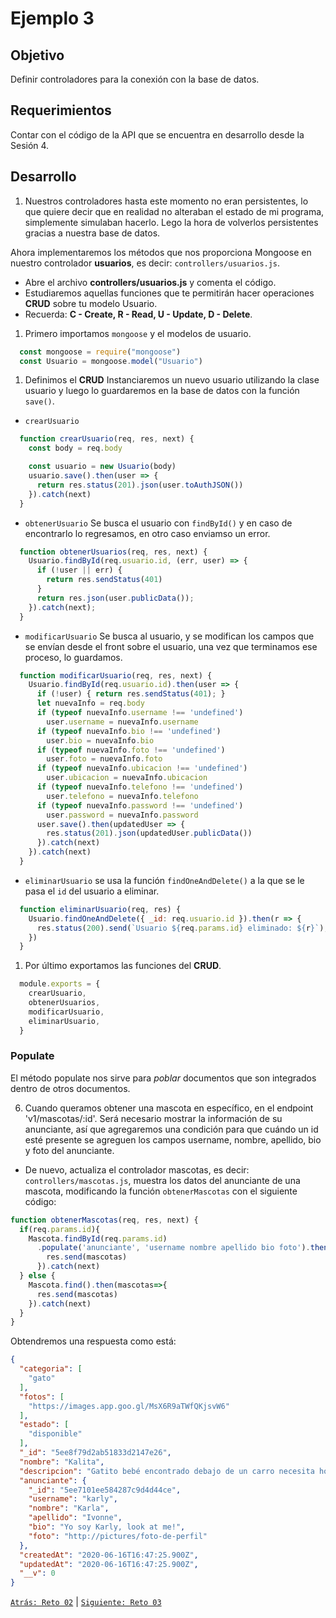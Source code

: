 # Ejemplo 3

## Objetivo

Definir controladores para la conexión con la base de datos.

## Requerimientos

Contar con el código de la API que se encuentra en desarrollo desde la Sesión 4.

## Desarrollo

1. Nuestros controladores hasta este momento no eran persistentes, lo que quiere decir que en realidad no alteraban el estado de mi programa, simplemente simulaban hacerlo. Lego la hora de volverlos persistentes gracias a nuestra base de datos.

Ahora implementaremos los métodos que nos proporciona Mongoose en nuestro controlador <b>usuarios</b>, es decir:  `controllers/usuarios.js`. 

- Abre el archivo <b>controllers/usuarios.js</b> y comenta el código.
- Estudiaremos aquellas funciones que te permitirán hacer operaciones <b>CRUD</b> sobre tu modelo Usuario.
- Recuerda: <b>C - Create, R - Read, U - Update, D - Delete</b>.


1. Primero importamos `mongoose` y el modelos de usuario. 

```jsx
  const mongoose = require("mongoose")
  const Usuario = mongoose.model("Usuario")
```

1. Definimos el **CRUD** Instanciaremos un nuevo usuario utilizando la clase usuario y luego lo guardaremos en la base de datos con la función `save()`.

- `crearUsuario`

```jsx
  function crearUsuario(req, res, next) {
    const body = req.body

    const usuario = new Usuario(body)
    usuario.save().then(user => {                                        
      return res.status(201).json(user.toAuthJSON())
    }).catch(next)
  }
```

- `obtenerUsuario` Se busca el usuario con `findById()` y en caso de encontrarlo lo regresamos, en otro caso enviamso un error.

```jsx
  function obtenerUsuarios(req, res, next) {                              
    Usuario.findById(req.usuario.id, (err, user) => {
      if (!user || err) {
        return res.sendStatus(401)
      }
      return res.json(user.publicData());
    }).catch(next);
  }
```

- `modificarUsuario` Se busca al usuario, y se modifican los campos que se envían desde el front sobre el usuario, una vez que terminamos ese proceso, lo guardamos.

```jsx
  function modificarUsuario(req, res, next) {
    Usuario.findById(req.usuario.id).then(user => {
      if (!user) { return res.sendStatus(401); }
      let nuevaInfo = req.body
      if (typeof nuevaInfo.username !== 'undefined')
        user.username = nuevaInfo.username
      if (typeof nuevaInfo.bio !== 'undefined')
        user.bio = nuevaInfo.bio
      if (typeof nuevaInfo.foto !== 'undefined')
        user.foto = nuevaInfo.foto
      if (typeof nuevaInfo.ubicacion !== 'undefined')
        user.ubicacion = nuevaInfo.ubicacion
      if (typeof nuevaInfo.telefono !== 'undefined')
        user.telefono = nuevaInfo.telefono
      if (typeof nuevaInfo.password !== 'undefined')
        user.password = nuevaInfo.password
      user.save().then(updatedUser => {                                   
        res.status(201).json(updatedUser.publicData())
      }).catch(next)
    }).catch(next)
  }
```

- `eliminarUsuario` se usa la función `findOneAndDelete()` a la que se le pasa el `id` del usuario a eliminar.

```jsx
  function eliminarUsuario(req, res) {
    Usuario.findOneAndDelete({ _id: req.usuario.id }).then(r => {
      res.status(200).send(`Usuario ${req.params.id} eliminado: ${r}`);
    })
  }
```

1. Por último exportamos las funciones del **CRUD**.

```jsx
  module.exports = {
    crearUsuario,
    obtenerUsuarios,
    modificarUsuario,
    eliminarUsuario,
  }
```

### Populate

El método populate nos sirve para *poblar* documentos que son integrados dentro de otros documentos.

6. Cuando queramos obtener una mascota en específico, en el endpoint 'v1/mascotas/:id'. Será necesario mostrar la información de su anunciante, así que agregaremos una condición para que cuándo un id esté presente se agreguen los campos username, nombre, apellido, bio y foto del anunciante.

- De nuevo, actualiza el controlador mascotas, es decir: `controllers/mascotas.js`, muestra los datos del anunciante de una mascota, modificando la función `obtenerMascotas` con el siguiente código:

```jsx
function obtenerMascotas(req, res, next) {
  if(req.params.id){
    Mascota.findById(req.params.id)
      .populate('anunciante', 'username nombre apellido bio foto').then(mascotas => {
        res.send(mascotas)
      }).catch(next)
  } else {
    Mascota.find().then(mascotas=>{
      res.send(mascotas)
    }).catch(next)
  }
}
```

Obtendremos una respuesta como está:

```json
{
  "categoria": [
    "gato"
  ],
  "fotos": [
    "https://images.app.goo.gl/MsX6R9aTWfQKjsvW6"
  ],
  "estado": [
    "disponible"
  ],
  "_id": "5ee8f79d2ab51833d2147e26",
  "nombre": "Kalita",
  "descripcion": "Gatito bebé encontrado debajo de un carro necesita hogar",
  "anunciante": {
    "_id": "5ee7101ee584287c9d4d44ce",
    "username": "karly",
    "nombre": "Karla",
    "apellido": "Ivonne",
    "bio": "Yo soy Karly, look at me!",
    "foto": "http://pictures/foto-de-perfil"
  },
  "createdAt": "2020-06-16T16:47:25.900Z",
  "updatedAt": "2020-06-16T16:47:25.900Z",
  "__v": 0
}
```

[`Atrás: Reto 02`](../Reto-01) | [`Siguiente: Reto 03`](../Reto-02)
